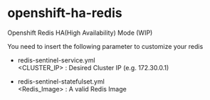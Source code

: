 # openshift-ha-redis
Openshift Redis HA(High Availability) Mode (WIP)

You need to insert the following parameter to customize your redis

- redis-sentinel-service.yml <br>
<CLUSTER_IP> : Desired Cluster IP (e.g. 172.30.0.1)

- redis-sentinel-statefulset.yml <br>
<Redis_Image> : A valid Redis Image
  
  

